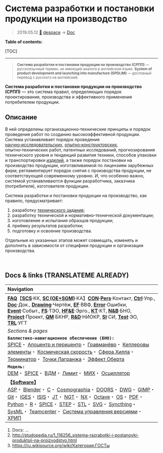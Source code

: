 # Система разработки и постановки продукции на производство
> 2019.05.12 [🚀](../index/index.md) [despace](index.md) → [Doc](doc.md)

**Table of contents:**

[TOC]

---

> <small>**Система разработки и постановки продукции на производство (СРПП)** — русскоязычный термин, не имеющий аналога в английском языке. **System of product development and launching into manufacture (SPDLIM)** — дословный перевод с русского на английский.</small>

**Система разработки и постановки продукции на производство (СРПП)** — это система правил, определяющих порядок проектирования, производства и эффективного применения потребителем продукции.



## Описание
В ней определены организационно‑технические принципы и порядок проведения работ по созданию высокоэффективной продукции. Система устанавливает порядок проведения [научно‑исследовательских](rnd.md), [опытно‑конструкторских](rnd.md), опытно‑технических работ, патентных исследований, прогнозирования технического уровня и тенденций развития техники, способов упаковки и транспортировки [изделий](unit.md), а также порядок постановки на производство продукции, изготавливаемой по лицензиям зарубежных фирм; регламентирует порядок снятия с производства продукции, не соответствующей современному уровню. И, что особенно важно, системой устанавливаются функции разработчика, заказчика (потребителя), изготовителя продукции.

Система разработки и постановки продукции на производство, как правило, предусматривает:

   1. разработку [технического задания](tor.md);
   1. разработку технической и нормативно‑технической документации;
   1. изготовление и испытания образцов продукции;
   1. приёмку результатов разработки;
   1. подготовку и освоение производства.

Отдельные из указанных этапов может совмещать, изменять и дополнять в зависимости от специфики продукции и организации производства.



<p style="page-break-after:always"> </p>

## Docs & links (TRANSLATEME ALREADY)
|Navigation|
|:-|
|**[FAQ](faq.md)**【**[SCS](scs.md)**·КК, **[SC (OE+SGM)](sc.md)**·КА】**[CON](contact.md)·[Pers](person.md)**·Контакт, **[Ctrl](control.md)**·Упр., **[Doc](doc.md)**·Док., **[Drawing](drawing.md)**·Чертёж, **[EF](ef.md)**·ВВФ, **[Error](error.md)**·Ошибки, **[Event](event.md)**·Событ., **[FS](fs.md)**·ТЭО, **[HF&E](hfe.md)**·Эрго., **[KT](kt.md)**·КТ, **[N&B](nnb.md)**·БНО, **[Project](project.md)**·Проект, **[QM](qm.md)**·БКНР, **[R&D](rnd.md)**·НИОКР, **[SI](si.md)**·СИ, **[Test](test.md)**·ЭО, **[TRL](trl.md)**·УГТ|
|*Sections & pages*|
|**`Баллистико‑навигационное обеспечение (БНО):`**<br> [SPICE](spice.md)・ [Апоцентр и перицентр](apopericentre.md)・ [Гравманёвр](gravass.md)・ [Кеплеровы элементы](keplerian.md)・ [Космическая скорость](esc_vel.md)・ [Сфера Хилла](hill_sphere.md)・ [Терминатор](terminator.md)・ [Точки Лагранжа](l_points.md)・ [Эффект Оберта](oberth_eff.md)|
|**`Модель:`**<br> [DEM](drawing.md)・ [SPICE](spice.md)・ [ВДМ](drawing.md)・ [Лимит](limit.md)・ [МИХ](mic.md)・ [Осциллятор](oscillator.md)|
|**【[Software](soft.md)】**<br> [ASP](asp.md)・ [Blender](blender.md)・ [C](plang.md)・ [Cosmographia](cosmographia.md)・ [DOORS](doors.md)・ [DWG](cad_f.md)・ [GIMP](gimp.md)・ [Git](git.md)・ [IGES](cad_f.md)・ [ISIS](isis.md)・ [JT](cad_f.md)・ [NGT](neogeography_toolkit.md)・ [NX](nx.md)・ [Octave](gnu_octave.md)・ [OS](os.md)・ [PDF](pdf.md)・ [Python](plang.md)・ [R](plang.md)・ [SPICE](spice.md)・ [STEP](cad_f.md)・ [STL](stk.md)・ [SVG](cad_f.md)・ [Syncthing](syncthing.md)・ [SysML](sysml.md)・ [Teamcenter](teamcenter.md)・ [Система управления версиями](vcs.md)・ [ХРИП](adra.md)|

   1. Docs: …
   1. <http://studopedia.ru/1_118256_sistema-razrabotki-i-postanovki-produktsii-na-proizvodstvo.html>
   1. <https://ru.wikisource.org/wiki/Категория:ГОСТы>
